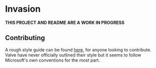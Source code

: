 # Invasion

**THIS PROJECT AND README ARE A WORK IN PROGRESS**

## Contributing

A rough style guide can be found [here](https://docs.microsoft.com/en-us/windows/win32/stg/coding-style-conventions), for anyone looking
to contribute. Valve have never officially outlined their style but it seems to follow Microsoft's own conventions for the most part.
